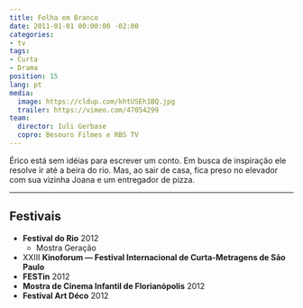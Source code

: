 ```yaml
---
title: Folha em Branco
date: 2011-01-01 00:00:00 -02:00
categories:
- tv
tags:
- Curta
- Drama
position: 15
lang: pt
media:
  image: https://cldup.com/khtUSEh1BQ.jpg
  trailer: https://vimeo.com/47054299
team:
  director: Iuli Gerbase
  copro: Besouro Filmes e RBS TV
---
```


Érico está sem idéias para escrever um conto. Em busca de inspiração ele resolve ir até a beira do rio. Mas, ao sair de casa, fica preso no elevador com sua vizinha Joana e um entregador de pizza.

---

## Festivais

* **Festival do Rio** 2012
  * Mostra Geração
* XXIII **Kinoforum — Festival Internacional de Curta-Metragens de São Paulo**
* **FESTin** 2012
* **Mostra de Cinema Infantil de Florianópolis** 2012
* **Festival Art Déco** 2012
